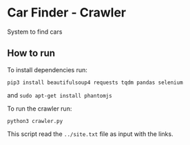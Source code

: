 # Car Finder - Crawler
System to find cars

## How to run

To install dependencies run:

`pip3 install beautifulsoup4 requests tqdm pandas selenium`

and
`sudo apt-get install phantomjs`

To run the crawler run:

`python3 crawler.py`

This script read the `../site.txt` file as input with the links.

